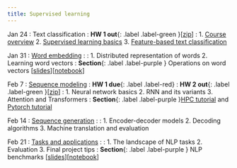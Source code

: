 ```yaml
---
title: Supervised learning 
---
```


Jan 24
: Text classification
  : **HW 1 out**{: .label .label-green }[[zip](https://nyu-cs2590.github.io/spring2023/assignments/hw1.zip)]
: 1. [Course overview](https://nyu-cs2590.github.io/course-material/spring2023/lecture/lec01/overview.pdf)
  2. [Supervised learning basics](https://nyu-cs2590.github.io/course-material/spring2023/lecture/lec01/basic_ml.pdf)
  3. [Feature-based text classification](https://nyu-cs2590.github.io/course-material/spring2023/lecture/lec01/classification.pdf)

Jan 31 
: [Word embedding](https://nyu-cs2590.github.io/course-material/spring2023/lecture/lec02/main-annotated.pdf)
  : 
: 1. Distributed representation of words
  2. Learning word vectors
: **Section**{: .label .label-purple } Operations on word vectors [[slides](https://nyu-cs2590.github.io/course-material/spring2023/section/sec01/slides.pdf)][[notebook](https://nyu-cs2590.github.io/course-material/spring2023/section/sec01/operations_on_word_vectors.ipynb)]

Feb 7 
: [Sequence modeling](https://nyu-cs2590.github.io/course-material/spring2023/lecture/lec03/main.pdf)
  : **HW 1 due**{: .label .label-red}
  : **HW 2 out**{: .label .label-green }[[zip](https://nyu-cs2590.github.io/spring2023/assignments/hw2.zip)]
: 1. Neural network basics
  2. RNN and its variants 
  3. Attention and Transformers 
: **Section**{: .label .label-purple }[HPC tutorial](https://nyu-cs2590.github.io/course-material/spring2023/section/sec02/hpc.ipynb) and [Pytorch tutorial](https://nyu-cs2590.github.io/course-material/spring2023/section/sec02/pytorch.ipynb)

Feb 14
: [Sequence generation](https://nyu-cs2590.github.io/course-material/spring2023/lecture/lec04/main.pdf)
  : 
: 1. Encoder-decoder models
  2. Decoding algorithms
  3. Machine translation and evaluation

Feb 21
: [Tasks and applications](https://nyu-cs2590.github.io/course-material/spring2023/lecture/lec05/main.pdf)
  : 
: 1. The landscape of NLP tasks
  2. Evaluation 
  3. Final project tips 
: **Section**{: .label .label-purple } NLP benchmarks [[slides](https://nyu-cs2590.github.io/course-material/spring2023/section/sec03/slides.pdf)][[notebook](https://nyu-cs2590.github.io/course-material/spring2023/section/sec03/datasets.ipynb)]
